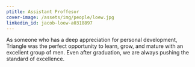 ```yaml
---
ptitle: Assistant Proffesor
cover-image: /assets/img/people/loew.jpg
linkedin_id: jacob-loew-a0318897
---
```

As someone who has a deep appreciation for personal development, Triangle was the perfect opportunity to learn, grow, and mature with an excellent group of men. Even after graduation, we are always pushing the standard of excellence.
